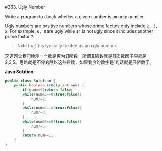 #263. Ugly Number

>
Write a program to check whether a given number is an ugly number.

>
Ugly numbers are positive numbers whose prime factors only include <code>2, 3, 5</code>. For example, <code>6, 8</code> are ugly while <code>14</code> is not ugly since it includes another prime factor <code>7</code>.

>Note that <code>1</code> is typically treated as an ugly number.



这道题让我们检测一个数是否为丑陋数，所谓丑陋数就是其质数因子只能是2,3,5。思路就是不停的除以这些质数，如果剩余的数字是1的话就是丑陋数了。

**Java Solution**
```java
public class Solution {
    public boolean isUgly(int num) {
        if(num==0)return false;
        while(num%2==0?true:false){
            num/=2;
        }
        while(num%3==0?true:false){
            num/=3;
        }
        while(num%5==0?true:false){
            num/=5;
        }
        return num==1;
    }
}
```